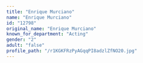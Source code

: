 ```yaml
---
title: "Enrique Murciano"
name: "Enrique Murciano"
id: "12798"
original_name: "Enrique Murciano"
known_for_department: "Acting"
gender: "2"
adult: "false"
profile_path: "/r1KGKFRzPyAGqqPI8adzlZfNO20.jpg"
---
```

